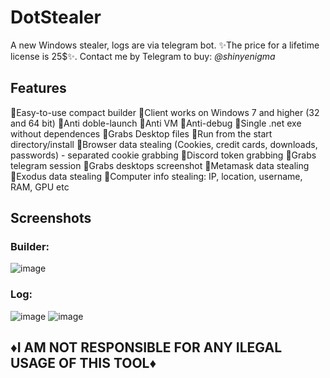 # DotStealer
A new Windows stealer, logs are via telegram bot. ✨The price for a lifetime license is 25$✨. Contact me by Telegram to buy: <em>@shinyenigma</em>
## Features
🔸Easy-to-use compact builder
🔸Client works on Windows 7 and higher (32 and 64 bit)
🔸Anti doble-launch
🔸Anti VM
🔸Anti-debug
🔸Single .net exe without dependences
🔸Grabs Desktop files
🔸Run from the start directory/install
🔸Browser data stealing (Cookies, credit cards, downloads, passwords) - separated cookie grabbing
🔸Discord token grabbing
🔸Grabs telegram session
🔸Grabs desktops screenshot
🔸Metamask data stealing
🔸Exodus data stealing
🔸Computer info stealing: IP, location, username, RAM, GPU etc
## Screenshots
### Builder:
![image](https://github.com/YellowKnife802/DotStealer/assets/156382357/18a024ea-20bc-4993-98b9-aa81bb182b9f)

### Log:
![image](https://github.com/YellowKnife802/DotStealer/assets/156382357/77ea434e-d353-4dd0-a0bf-82483a456348)
![image](https://github.com/YellowKnife802/DotStealer/assets/156382357/113ab154-7845-474c-a316-60b80c00cc22)

## ♦️I AM NOT RESPONSIBLE FOR ANY ILEGAL USAGE OF THIS TOOL♦️
